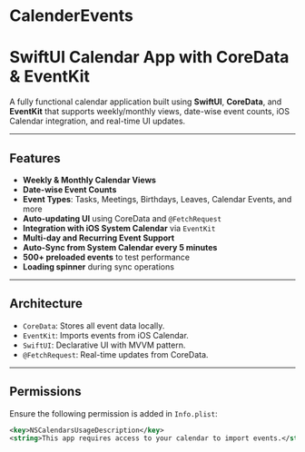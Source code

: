 # CalenderEvents
# SwiftUI Calendar App with CoreData & EventKit

A fully functional calendar application built using **SwiftUI**, **CoreData**, and **EventKit** that supports weekly/monthly views, date-wise event counts, iOS Calendar integration, and real-time UI updates.

---

## Features

- **Weekly & Monthly Calendar Views**
- **Date-wise Event Counts**
- **Event Types**: Tasks, Meetings, Birthdays, Leaves, Calendar Events, and more
- **Auto-updating UI** using CoreData and `@FetchRequest`
- **Integration with iOS System Calendar** via `EventKit`
- **Multi-day and Recurring Event Support**
- **Auto-Sync from System Calendar every 5 minutes**
- **500+ preloaded events** to test performance
- **Loading spinner** during sync operations

---

## Architecture

- `CoreData`: Stores all event data locally.
- `EventKit`: Imports events from iOS Calendar.
- `SwiftUI`: Declarative UI with MVVM pattern.
- `@FetchRequest`: Real-time updates from CoreData.

---

## Permissions

Ensure the following permission is added in `Info.plist`:
```xml
<key>NSCalendarsUsageDescription</key>
<string>This app requires access to your calendar to import events.</string>
